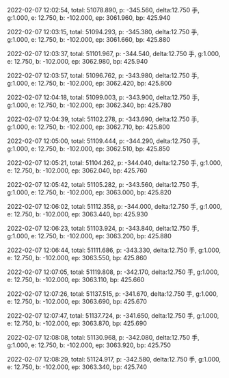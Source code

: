 2022-02-07 12:02:54, total: 51078.890, p: -345.560, delta:12.750 手, g:1.000, e: 12.750, b: -102.000, ep: 3061.960, bp: 425.940

2022-02-07 12:03:15, total: 51094.293, p: -345.380, delta:12.750 手, g:1.000, e: 12.750, b: -102.000, ep: 3061.660, bp: 425.880

2022-02-07 12:03:37, total: 51101.967, p: -344.540, delta:12.750 手, g:1.000, e: 12.750, b: -102.000, ep: 3062.980, bp: 425.940

2022-02-07 12:03:57, total: 51096.762, p: -343.980, delta:12.750 手, g:1.000, e: 12.750, b: -102.000, ep: 3062.420, bp: 425.800

2022-02-07 12:04:18, total: 51099.003, p: -343.900, delta:12.750 手, g:1.000, e: 12.750, b: -102.000, ep: 3062.340, bp: 425.780

2022-02-07 12:04:39, total: 51102.278, p: -343.690, delta:12.750 手, g:1.000, e: 12.750, b: -102.000, ep: 3062.710, bp: 425.800

2022-02-07 12:05:00, total: 51109.444, p: -344.290, delta:12.750 手, g:1.000, e: 12.750, b: -102.000, ep: 3062.510, bp: 425.850

2022-02-07 12:05:21, total: 51104.262, p: -344.040, delta:12.750 手, g:1.000, e: 12.750, b: -102.000, ep: 3062.040, bp: 425.760

2022-02-07 12:05:42, total: 51105.282, p: -343.560, delta:12.750 手, g:1.000, e: 12.750, b: -102.000, ep: 3063.000, bp: 425.820

2022-02-07 12:06:02, total: 51112.358, p: -344.000, delta:12.750 手, g:1.000, e: 12.750, b: -102.000, ep: 3063.440, bp: 425.930

2022-02-07 12:06:23, total: 51103.924, p: -343.840, delta:12.750 手, g:1.000, e: 12.750, b: -102.000, ep: 3063.200, bp: 425.880

2022-02-07 12:06:44, total: 51111.686, p: -343.330, delta:12.750 手, g:1.000, e: 12.750, b: -102.000, ep: 3063.550, bp: 425.860

2022-02-07 12:07:05, total: 51119.808, p: -342.170, delta:12.750 手, g:1.000, e: 12.750, b: -102.000, ep: 3063.110, bp: 425.660

2022-02-07 12:07:26, total: 51137.515, p: -341.670, delta:12.750 手, g:1.000, e: 12.750, b: -102.000, ep: 3063.690, bp: 425.670

2022-02-07 12:07:47, total: 51137.724, p: -341.650, delta:12.750 手, g:1.000, e: 12.750, b: -102.000, ep: 3063.870, bp: 425.690

2022-02-07 12:08:08, total: 51130.968, p: -342.080, delta:12.750 手, g:1.000, e: 12.750, b: -102.000, ep: 3063.920, bp: 425.750

2022-02-07 12:08:29, total: 51124.917, p: -342.580, delta:12.750 手, g:1.000, e: 12.750, b: -102.000, ep: 3063.340, bp: 425.740